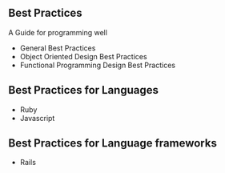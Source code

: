 ## Best Practices

A Guide for programming well

- General Best Practices
- Object Oriented Design Best Practices 
- Functional Programming Design Best Practices

## Best Practices for Languages
- Ruby
- Javascript

## Best Practices for Language frameworks
- Rails
